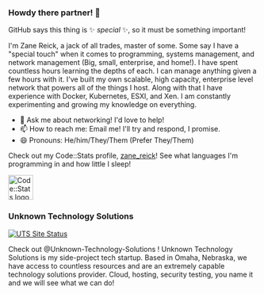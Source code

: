 ### Howdy there partner! 👋

GitHub says this thing is ✨ _special_ ✨, so it must be something important!

I'm Zane Reick, a jack of all trades, master of some.
Some say I have a "special touch" when it comes to programming, systems management, and network management (Big, small, enterprise, and home!).
I have spent countless hours learning the depths of each. I can manage anything given a few hours with it.
I've built my own scalable, high capacity, enterprise level network that powers all of the things I host.
Along with that I have experience with Docker, Kubernetes, ESXI, and Xen. I am constantly experimenting and growing my knowledge on everything.

- 💬 Ask me about networking! I'd love to help!
- 📫 How to reach me: Email me! I'll try and respond, I promise.
- 😄 Pronouns: He/him/They/Them (Prefer They/Them)

Check out my Code::Stats profile, [zane_reick](https://codestats.net/users/zane_reick)! See what languages I'm programming in and how little I sleep!

[<img alt="Code::Stats logo" width="50" height="50" src="https://codestats.net/assets/frontend/images/Logo-92e1d93256eae2d7dde539f1df59b06c.svg?vsn=d">](https://codestats.net/users/zane_reick)

### Unknown Technology Solutions
[<img alt="UTS Site Status" src="https://img.shields.io/website?down_color=red&down_message=offline&label=UTS%20Site&up_color=blue&up_message=online&url=https%3A%2F%2Funknownts.com">](https://unknownts.com)

Check out @Unknown-Technology-Solutions ! Unknown Technology Solutions is my side-project tech startup. Based in Omaha, Nebraska, we have access to countless resources and are an extremely capable technology solutions provider. Cloud, hosting, security testing, you name it and we will see what we can do!

<!--
**TotallyAProgrammer/TotallyAProgrammer** is a ✨ _special_ ✨ repository because its `README.md` (this file) appears on your GitHub profile.

Here are some ideas to get you started:

- 🔭 I’m currently working on ...
- 🌱 I’m currently learning ...
- 👯 I’m looking to collaborate on ...
- 🤔 I’m looking for help with ...
- ⚡ Fun fact: ...
-->
